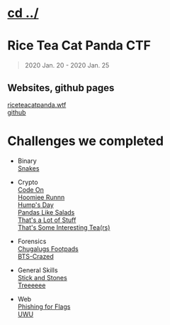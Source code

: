 # [cd ../](../index.md)
# Rice Tea Cat Panda CTF
> 2020 Jan. 20 - 2020 Jan. 25

## Websites, github pages
[riceteacatpanda.wtf](https://riceteacatpanda.wtf)  
[github](http://github.com/JEF1056/riceteacatpanda/)


# Challenges we completed

- Binary  
[Snakes](bin/snakes/index.md)

- Crypto  
[Code On](crypto/code_on/index.md)  
[Hoomiee Runnn](crypto/hoomiee_runnn/index.md)  
[Hump's Day](crypto/humps_day/index.md)  
[Pandas Like Salads](crypto/pandas_like_salads/index.md)  
[That's a Lot of Stuff](crypto/thats_a_lot_of_stuff/index.md)  
[That's Some Interesting Tea(rs)](crypto/thats_some_interesting_tea_rs/index.md)

- Forensics  
[Chugalugs Footpads](forensics/chugalugs_footpads/index.md)  
[BTS-Crazed](forensics/bts_crazed/index.md)

- General Skills  
[Stick and Stones](general/stick_and_stones/index.md)  
[Treeeeee](general/treeeeee/index.md)

- Web  
[Phishing for Flags](web/phishing_for_flags/index.md)  
[UWU](web/uwu/index.md)
